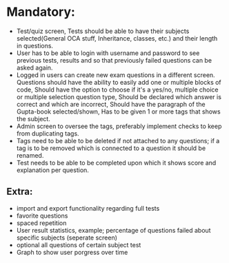 # Mandatory:

- Test/quiz screen, Tests should be able to have their subjects selected(General OCA stuff, Inheritance, classes, etc.) and their length in questions.
- User has to be able to login with username and password to see previous tests, results and so that previously failed questions can be asked again.
- Logged in users can create new exam questions in a different screen. 
    Questions should have the ability to easily add one or multiple blocks of code,
    Should have the option to choose if it's a yes/no, multiple choice or multiple selection question type,
    Should be declared which answer is correct and which are incorrect,
    Should have the paragraph of the Gupta-book selected/shown,
    Has to be given 1 or more tags that shows the subject.
- Admin screen to oversee the tags, preferably implement checks to keep from duplicating tags.
- Tags need to be able to be deleted if not attached to any questions; 
    if a tag is to be removed which is connected to a question it should be renamed.
- Test needs to be able to be completed upon which it shows score and explanation per question.

## Extra:

- import and export functionality regarding full tests
- favorite questions
- spaced repetition
- User result statistics, example; percentage of questions failed about specific subjects (seperate screen)
- optional all questions of certain subject test
- Graph to show user porgress over time